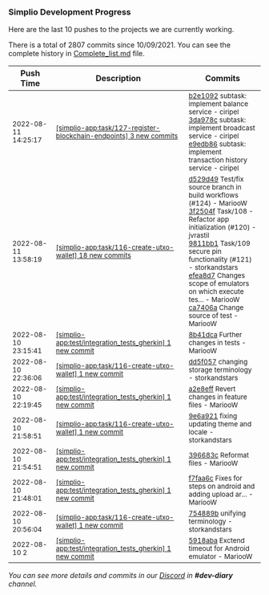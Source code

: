 
### Simplio Development Progress

Here are the last 10 pushes to the projects we are currently working.

There is a total of 2807 commits since 10/09/2021. You can see the complete history in
 [Complete_list.md](Complete_list.md) file.

| Push Time | Description | Commits |
| --- | --- | --- |
| <sub>2022-08-11 14:25:17</sub> | <sub>[[simplio-app:task/127\-register\-blockchain\-endpoints] 3 new commits](https://github.com/SimplioOfficial/simplio-app/compare/001348aec299...e9edb86b8cee)</sub> | <sub>[b2e1092](https://github.com/SimplioOfficial/simplio-app/commit/b2e109247d19d166b4a2814ad6d932bfb5151ed0) subtask: implement balance service - ciripel<br>[3da978c](https://github.com/SimplioOfficial/simplio-app/commit/3da978ca0572810e9af1d847c0803c07821b1864) subtask: implement broadcast service - ciripel<br>[e9edb86](https://github.com/SimplioOfficial/simplio-app/commit/e9edb86b8cee1280d6333d61b277ad4862f51a97) subtask: implement transaction history service - ciripel</sub> |
| <sub>2022-08-11 13:58:19</sub> | <sub>[[simplio-app:task/116\-create\-utxo\-wallet] 18 new commits](https://github.com/SimplioOfficial/simplio-app/compare/dd5f0574fee9...6a7807209a11)</sub> | <sub>[d529d49](https://github.com/SimplioOfficial/simplio-app/commit/d529d4983908adcad411c4ead03189c7b378d794) Test/fix source branch in build workflows (#124) - MariooW<br>[3f2504f](https://github.com/SimplioOfficial/simplio-app/commit/3f2504fb6f805c747ceb88df501dbadce283e6c6) Task/108 - Refactor app initialization (#120) - jvrastil<br>[9811bb1](https://github.com/SimplioOfficial/simplio-app/commit/9811bb12e0175fae7bcb961f717f10fed246e46f) Task/109 secure pin functionality (#121) - storkandstars<br>[efea8d7](https://github.com/SimplioOfficial/simplio-app/commit/efea8d7f9cb1953b668842815f30cfdf21238f7f) Changes scope of emulators on which execute tes... - MariooW<br>[ca7406a](https://github.com/SimplioOfficial/simplio-app/commit/ca7406a23c81d63a16b816125e95158ed94b7ce9) Change source of test - MariooW</sub> |
| <sub>2022-08-10 23:15:41</sub> | <sub>[[simplio-app:test/integration\_tests\_gherkin] 1 new commit](https://github.com/SimplioOfficial/simplio-app/commit/8b41dca4f855bacfecbea834d40e7f9fffab9efb)</sub> | <sub>[8b41dca](https://github.com/SimplioOfficial/simplio-app/commit/8b41dca4f855bacfecbea834d40e7f9fffab9efb) Further changes in tests - MariooW</sub> |
| <sub>2022-08-10 22:36:06</sub> | <sub>[[simplio-app:task/116\-create\-utxo\-wallet] 1 new commit](https://github.com/SimplioOfficial/simplio-app/commit/dd5f0574fee98ebf0809ce09ec248c3a8d334bd0)</sub> | <sub>[dd5f057](https://github.com/SimplioOfficial/simplio-app/commit/dd5f0574fee98ebf0809ce09ec248c3a8d334bd0) changing storage terminology - storkandstars</sub> |
| <sub>2022-08-10 22:19:45</sub> | <sub>[[simplio-app:test/integration\_tests\_gherkin] 1 new commit](https://github.com/SimplioOfficial/simplio-app/commit/a2e8effd8a277b522ab71ffc3dd598b413d5756c)</sub> | <sub>[a2e8eff](https://github.com/SimplioOfficial/simplio-app/commit/a2e8effd8a277b522ab71ffc3dd598b413d5756c) Revert changes in feature files - MariooW</sub> |
| <sub>2022-08-10 21:58:51</sub> | <sub>[[simplio-app:task/116\-create\-utxo\-wallet] 1 new commit](https://github.com/SimplioOfficial/simplio-app/commit/9e6a9214602a9890bfa1659042a0133f3730665c)</sub> | <sub>[9e6a921](https://github.com/SimplioOfficial/simplio-app/commit/9e6a9214602a9890bfa1659042a0133f3730665c) fixing updating theme and locale - storkandstars</sub> |
| <sub>2022-08-10 21:54:51</sub> | <sub>[[simplio-app:test/integration\_tests\_gherkin] 1 new commit](https://github.com/SimplioOfficial/simplio-app/commit/396683c8d30b6ee752136f1846e0d385f43a8d83)</sub> | <sub>[396683c](https://github.com/SimplioOfficial/simplio-app/commit/396683c8d30b6ee752136f1846e0d385f43a8d83) Reformat files - MariooW</sub> |
| <sub>2022-08-10 21:48:01</sub> | <sub>[[simplio-app:test/integration\_tests\_gherkin] 1 new commit](https://github.com/SimplioOfficial/simplio-app/commit/f7faa6c8f8cd79671fa362d7ae9f504f095b3815)</sub> | <sub>[f7faa6c](https://github.com/SimplioOfficial/simplio-app/commit/f7faa6c8f8cd79671fa362d7ae9f504f095b3815) Fixes for steps on android and adding upload ar... - MariooW</sub> |
| <sub>2022-08-10 20:56:04</sub> | <sub>[[simplio-app:task/116\-create\-utxo\-wallet] 1 new commit](https://github.com/SimplioOfficial/simplio-app/commit/754889b23851d1112f90560947813ca32c31dfb2)</sub> | <sub>[754889b](https://github.com/SimplioOfficial/simplio-app/commit/754889b23851d1112f90560947813ca32c31dfb2) unifying terminology - storkandstars</sub> |
| <sub>2022-08-10 2</sub> | <sub>[[simplio-app:test/integration\_tests\_gherkin] 1 new commit](https://github.com/SimplioOfficial/simplio-app/commit/5918aba9d20d2a78303a641db5a31ca7b99e8b56)</sub> | <sub>[5918aba](https://github.com/SimplioOfficial/simplio-app/commit/5918aba9d20d2a78303a641db5a31ca7b99e8b56) Exctend timeout for Android emulator - MariooW</sub> |

_You can see more details and commits in our [Discord](https://discord.gg/aKhjuwZmdP) in **#dev-diary** channel._
